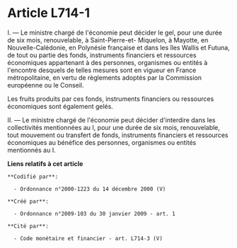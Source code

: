 # Article L714-1

I. ― Le ministre chargé de l'économie peut décider le gel, pour une durée de six mois, renouvelable, à Saint-Pierre-et-
Miquelon, à Mayotte, en Nouvelle-Calédonie, en Polynésie française et dans les îles Wallis et Futuna, de tout ou partie des
fonds, instruments financiers et ressources économiques appartenant à des personnes, organismes ou entités à l'encontre
desquels de telles mesures sont en vigueur en France métropolitaine, en vertu de règlements adoptés par la Commission
européenne ou le Conseil.

Les fruits produits par ces fonds, instruments financiers ou ressources économiques sont également gelés.

II. ― Le ministre chargé de l'économie peut décider d'interdire dans les collectivités mentionnées au I, pour une durée de
six mois, renouvelable, tout mouvement ou transfert de fonds, instruments financiers et ressources économiques au bénéfice
des personnes, organismes ou entités mentionnés au I.

**Liens relatifs à cet article**

	**Codifié par**:

	  - Ordonnance n°2000-1223 du 14 décembre 2000 (V)

	**Créé par**:

	  - Ordonnance n°2009-103 du 30 janvier 2009 - art. 1

	**Cité par**:

	  - Code monétaire et financier - art. L714-3 (V)

